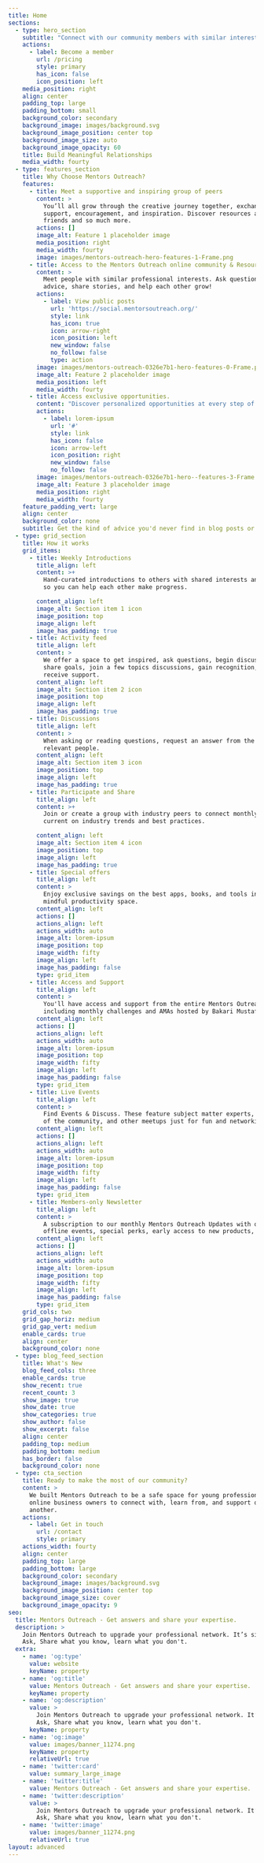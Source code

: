 ```yaml
---
title: Home
sections:
  - type: hero_section
    subtitle: "Connect with our community members with similar interests and\_get exclusive access to resources and opportunities."
    actions:
      - label: Become a member
        url: /pricing
        style: primary
        has_icon: false
        icon_position: left
    media_position: right
    align: center
    padding_top: large
    padding_bottom: small
    background_color: secondary
    background_image: images/background.svg
    background_image_position: center top
    background_image_size: auto
    background_image_opacity: 60
    title: Build Meaningful Relationships
    media_width: fourty
  - type: features_section
    title: Why Choose Mentors Outreach?
    features:
      - title: Meet a supportive and inspiring group of peers
        content: >
          You’ll all grow through the creative journey together, exchanging
          support, encouragement, and inspiration. Discover resources and make
          friends and so much more.
        actions: []
        image_alt: Feature 1 placeholder image
        media_position: right
        media_width: fourty
        image: images/mentors-outreach-hero-features-1-Frame.png
      - title: Access to the Mentors Outreach online community & Resources
        content: >
          Meet people with similar professional interests. Ask questions, get
          advice, share stories, and help each other grow!
        actions:
          - label: View public posts
            url: 'https://social.mentorsoutreach.org/'
            style: link
            has_icon: true
            icon: arrow-right
            icon_position: left
            new_window: false
            no_follow: false
            type: action
        image: images/mentors-outreach-0326e7b1-hero-features-0-Frame.png
        image_alt: Feature 2 placeholder image
        media_position: left
        media_width: fourty
      - title: Access exclusive opportunities.
        content: "Discover personalized opportunities at every step of your journey. Meet people who are curious about finding their dream job and want to learn more about becoming a world-class job hunter.\_\n"
        actions:
          - label: lorem-ipsum
            url: '#'
            style: link
            has_icon: false
            icon: arrow-left
            icon_position: right
            new_window: false
            no_follow: false
        image: images/mentors-outreach-0326e7b1-hero--features-3-Frame.png
        image_alt: Feature 3 placeholder image
        media_position: right
        media_width: fourty
    feature_padding_vert: large
    align: center
    background_color: none
    subtitle: Get the kind of advice you'd never find in blog posts or online courses
  - type: grid_section
    title: How it works
    grid_items:
      - title: Weekly Introductions
        title_align: left
        content: >+
          Hand-curated introductions to others with shared interests and goals
          so you can help each other make progress.

        content_align: left
        image_alt: Section item 1 icon
        image_position: top
        image_align: left
        image_has_padding: true
      - title: Activity feed
        title_align: left
        content: >
          We offer a space to get inspired, ask questions, begin discussions,
          share goals, join a few topics discussions, gain recognition, and
          receive support.
        content_align: left
        image_alt: Section item 2 icon
        image_position: top
        image_align: left
        image_has_padding: true
      - title: Discussions
        title_align: left
        content: >
          When asking or reading questions, request an answer from the most
          relevant people.
        content_align: left
        image_alt: Section item 3 icon
        image_position: top
        image_align: left
        image_has_padding: true
      - title: Participate and Share
        title_align: left
        content: >+
          Join or create a group with industry peers to connect monthly to stay
          current on industry trends and best practices.

        content_align: left
        image_alt: Section item 4 icon
        image_position: top
        image_align: left
        image_has_padding: true
      - title: Special offers
        title_align: left
        content: >
          Enjoy exclusive savings on the best apps, books, and tools in the
          mindful productivity space. 
        content_align: left
        actions: []
        actions_align: left
        actions_width: auto
        image_alt: lorem-ipsum
        image_position: top
        image_width: fifty
        image_align: left
        image_has_padding: false
        type: grid_item
      - title: Access and Support
        title_align: left
        content: >
          You'll have access and support from the entire Mentors Outreach team,
          including monthly challenges and AMAs hosted by Bakari Mustafa.
        content_align: left
        actions: []
        actions_align: left
        actions_width: auto
        image_alt: lorem-ipsum
        image_position: top
        image_width: fifty
        image_align: left
        image_has_padding: false
        type: grid_item
      - title: Live Events
        title_align: left
        content: >
          Find Events & Discuss. These feature subject matter experts, members
          of the community, and other meetups just for fun and networking.
        content_align: left
        actions: []
        actions_align: left
        actions_width: auto
        image_alt: lorem-ipsum
        image_position: top
        image_width: fifty
        image_align: left
        image_has_padding: false
        type: grid_item
      - title: Members-only Newsletter
        title_align: left
        content: >
          A subscription to our monthly Mentors Outreach Updates with online and
          offline events, special perks, early access to new products, and more.
        content_align: left
        actions: []
        actions_align: left
        actions_width: auto
        image_alt: lorem-ipsum
        image_position: top
        image_width: fifty
        image_align: left
        image_has_padding: false
        type: grid_item
    grid_cols: two
    grid_gap_horiz: medium
    grid_gap_vert: medium
    enable_cards: true
    align: center
    background_color: none
  - type: blog_feed_section
    title: What's New
    blog_feed_cols: three
    enable_cards: true
    show_recent: true
    recent_count: 3
    show_image: true
    show_date: true
    show_categories: true
    show_author: false
    show_excerpt: false
    align: center
    padding_top: medium
    padding_bottom: medium
    has_border: false
    background_color: none
  - type: cta_section
    title: Ready to make the most of our community?
    content: >
      We built Mentors Outreach to be a safe space for young professional and
      online business owners to connect with, learn from, and support one
      another.
    actions:
      - label: Get in touch
        url: /contact
        style: primary
    actions_width: fourty
    align: center
    padding_top: large
    padding_bottom: large
    background_color: secondary
    background_image: images/background.svg
    background_image_position: center top
    background_image_size: cover
    background_image_opacity: 9
seo:
  title: Mentors Outreach - Get answers and share your expertise.
  description: >
    Join Mentors Outreach to upgrade your professional network. It’s simple;
    Ask, Share what you know, learn what you don't.
  extra:
    - name: 'og:type'
      value: website
      keyName: property
    - name: 'og:title'
      value: Mentors Outreach - Get answers and share your expertise.
      keyName: property
    - name: 'og:description'
      value: >
        Join Mentors Outreach to upgrade your professional network. It’s simple;
        Ask, Share what you know, learn what you don't.
      keyName: property
    - name: 'og:image'
      value: images/banner_11274.png
      keyName: property
      relativeUrl: true
    - name: 'twitter:card'
      value: summary_large_image
    - name: 'twitter:title'
      value: Mentors Outreach - Get answers and share your expertise.
    - name: 'twitter:description'
      value: >
        Join Mentors Outreach to upgrade your professional network. It’s simple;
        Ask, Share what you know, learn what you don't.
    - name: 'twitter:image'
      value: images/banner_11274.png
      relativeUrl: true
layout: advanced
---
```

